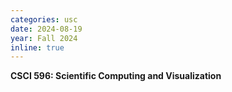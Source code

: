 ```yaml
---
categories: usc
date: 2024-08-19
year: Fall 2024
inline: true
---
```


**CSCI 596: Scientific Computing and Visualization**
